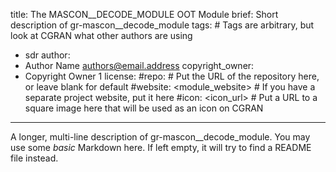 title: The MASCON__DECODE_MODULE OOT Module
brief: Short description of gr-mascon__decode_module
tags: # Tags are arbitrary, but look at CGRAN what other authors are using
  - sdr
author:
  - Author Name <authors@email.address>
copyright_owner:
  - Copyright Owner 1
license:
#repo: # Put the URL of the repository here, or leave blank for default
#website: <module_website> # If you have a separate project website, put it here
#icon: <icon_url> # Put a URL to a square image here that will be used as an icon on CGRAN
---
A longer, multi-line description of gr-mascon__decode_module.
You may use some *basic* Markdown here.
If left empty, it will try to find a README file instead.
